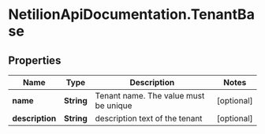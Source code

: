 # NetilionApiDocumentation.TenantBase

## Properties
Name | Type | Description | Notes
------------ | ------------- | ------------- | -------------
**name** | **String** | Tenant name. The value must be unique | [optional] 
**description** | **String** | description text of the tenant | [optional] 


